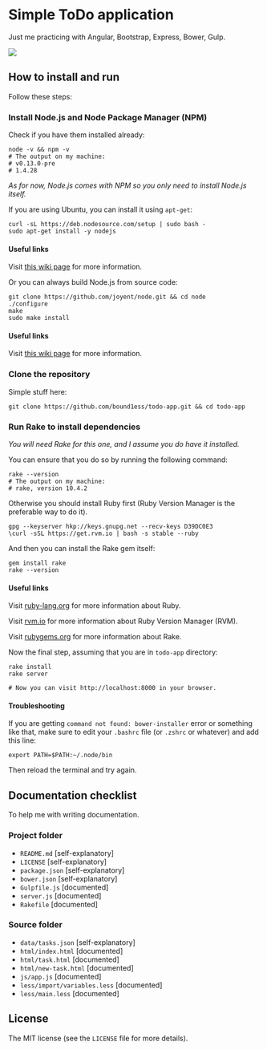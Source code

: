 # Simple ToDo application

Just me practicing with Angular, Bootstrap, Express, Bower, Gulp.

![](http://i.imgur.com/HIbrkLP.png)

## How to install and run

Follow these steps:

### Install Node.js and Node Package Manager (NPM)

Check if you have them installed already:

```shell
node -v && npm -v
# The output on my machine:
# v0.13.0-pre
# 1.4.28
```

*As for now, Node.js comes with NPM so you only need to install Node.js itself.*

If you are using Ubuntu, you can install it using `apt-get`: 

```shell
curl -sL https://deb.nodesource.com/setup | sudo bash -
sudo apt-get install -y nodejs
```


#### Useful links

Visit [this wiki page](https://github.com/joyent/node/wiki/installing-node.js-via-package-manager) for more information.


Or you can always build Node.js from source code:

```shell
git clone https://github.com/joyent/node.git && cd node
./configure
make
sudo make install
```


#### Useful links

Visit [this wiki page](https://github.com/joyent/node/wiki/installation#building-on-linux) for more information.


### Clone the repository

Simple stuff here:

```shell
git clone https://github.com/bound1ess/todo-app.git && cd todo-app
```

### Run Rake to install dependencies

*You will need Rake for this one, and I assume you do have it installed.*

You can ensure that you do so by running the following command:

```shell
rake --version
# The output on my machine:
# rake, version 10.4.2
```

Otherwise you should install Ruby first (Ruby Version Manager is the preferable way to do it).

```shell
gpg --keyserver hkp://keys.gnupg.net --recv-keys D39DC0E3
\curl -sSL https://get.rvm.io | bash -s stable --ruby
```

And then you can install the Rake gem itself:

```shell
gem install rake
rake --version
```


#### Useful links

Visit [ruby-lang.org](https://www.ruby-lang.org/en/) for more information about Ruby.

Visit [rvm.io](http://rvm.io/) for more information about Ruby Version Manager (RVM).

Visit [rubygems.org](https://rubygems.org/gems/rake) for more information about Rake.


Now the final step, assuming that you are in `todo-app` directory:

```shell
rake install
rake server

# Now you can visit http://localhost:8000 in your browser.
```


#### Troubleshooting

If you are getting `command not found: bower-installer` error or something like that, make sure to edit your `.bashrc` file (or `.zshrc` or whatever) and add this line:

```shell
export PATH=$PATH:~/.node/bin
```

Then reload the terminal and try again.

## Documentation checklist

To help me with writing documentation.

### Project folder

- `README.md` [self-explanatory]
- `LICENSE` [self-explanatory]
- `package.json` [self-explanatory]
- `bower.json` [self-explanatory]
- `Gulpfile.js` [documented]
- `server.js` [documented]
- `Rakefile` [documented]

### Source folder

- `data/tasks.json` [self-explanatory]
- `html/index.html` [documented]
- `html/task.html` [documented]
- `html/new-task.html` [documented]
- `js/app.js` [documented]
- `less/import/variables.less` [documented]
- `less/main.less` [documented]

## License

The MIT license (see the `LICENSE` file for more details).
